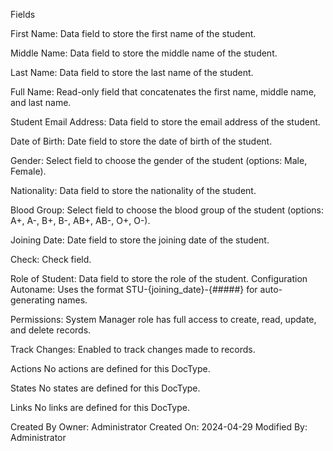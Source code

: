 Fields

First Name: Data field to store the first name of the student.

Middle Name: Data field to store the middle name of the student.

Last Name: Data field to store the last name of the student.

Full Name: Read-only field that concatenates the first name, middle name, and last name.

Student Email Address: Data field to store the email address of the student.

Date of Birth: Date field to store the date of birth of the student.

Gender: Select field to choose the gender of the student (options: Male, Female).

Nationality: Data field to store the nationality of the student.

Blood Group: Select field to choose the blood group of the student (options: A+, A-, B+, B-, AB+, AB-, O+, O-).

Joining Date: Date field to store the joining date of the student.

Check: Check field.

Role of Student: Data field to store the role of the student.
Configuration
Autoname: Uses the format STU-{joining_date}-{#####} for auto-generating names.

Permissions: System Manager role has full access to create, read, update, and delete records.

Track Changes: Enabled to track changes made to records.

Actions
No actions are defined for this DocType.

States
No states are defined for this DocType.

Links
No links are defined for this DocType.

Created By
Owner: Administrator
Created On: 2024-04-29
Modified By: Administrator

